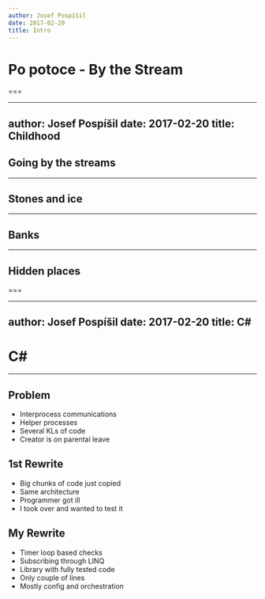 ```yaml
---
author: Josef Pospíšil
date: 2017-02-20
title: Intro
---
```


# Po potoce - By the Stream

===

---
author: Josef Pospíšil
date: 2017-02-20
title: Childhood
---

## Going by the streams

---

## Stones and ice

---

## Banks

---

## Hidden places

===

---
author: Josef Pospíšil
date: 2017-02-20
title: C#
---

# C#

---

## Problem

* Interprocess communications
* Helper processes
* Several KLs of code
* Creator is on parental leave


## 1st Rewrite

* Big chunks of code just copied
* Same architecture
* Programmer got ill
* I took over and wanted to test it

## My Rewrite

* Timer loop based checks
* Subscribing through LINQ
* Library with fully tested code
* Only couple of lines
* Mostly config and orchestration
